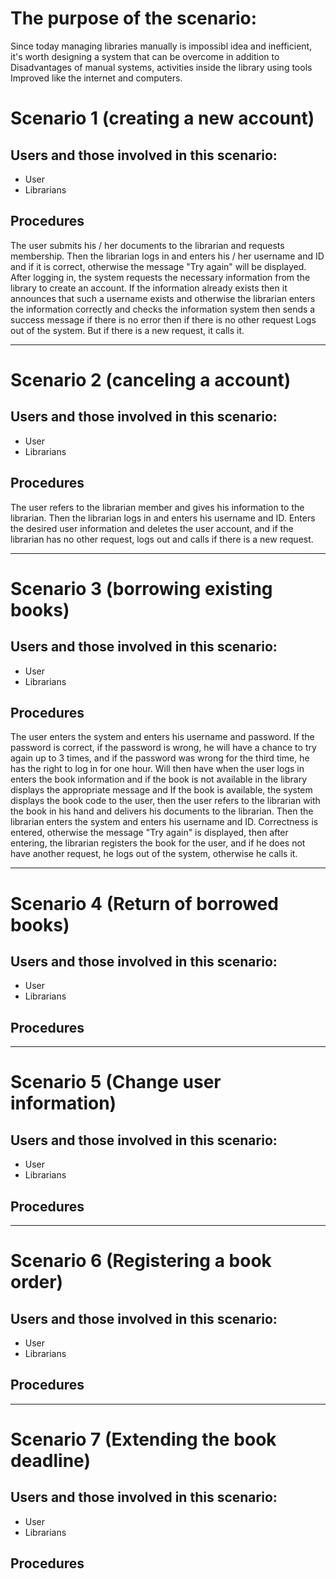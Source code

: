 # The purpose of the scenario:

Since today managing libraries manually is impossibl idea and inefficient, it's worth designing a system that can be overcome in addition to Disadvantages of manual systems, activities inside the library using tools Improved like the internet and computers. 

# Scenario 1 (creating a new account)
## Users and those involved in this scenario:
* User
* Librarians 

## Procedures
The user submits his / her documents to the librarian and requests membership. Then the librarian logs in and enters his / her username and ID and if it is correct, otherwise the message "Try again" will be displayed. After logging in, the system requests the necessary information from the library to create an account. If the information already exists then it announces that such a username exists and otherwise the librarian enters the information correctly and checks the information system then sends a success message if there is no error then if there is no other request Logs out of the system. But if there is a new request, it calls it.

--------------------------------------------------------------
# Scenario 2 (canceling a account)
## Users and those involved in this scenario:
* User
* Librarians 

## Procedures
The user refers to the librarian member and gives his information to the librarian. Then the librarian logs in and enters his username and ID. Enters the desired user information and deletes the user account, and if the librarian has no other request, logs out and calls if there is a new request.

---------------------------------------------------------------
# Scenario 3 (borrowing existing books)
## Users and those involved in this scenario:
* User
* Librarians 

## Procedures

The user enters the system and enters his username and password. If the password is correct, if the password is wrong, he will have a chance to try again up to 3 times, and if the password was wrong for the third time, he has the right to log in for one hour. Will then have when the user logs in enters the book information and if the book is not available in the library displays the appropriate message and If the book is available, the system displays the book code to the user, then the user refers to the librarian with the book in his hand and delivers his documents to the librarian. Then the librarian enters the system and enters his username and ID. Correctness is entered, otherwise the message "Try again" is displayed, then after entering, the librarian registers the book for the user, and if he does not have another request, he logs out of the system, otherwise he calls it.

---------------------------------------------------------------
# Scenario 4 (Return of borrowed books)
## Users and those involved in this scenario:
* User
* Librarians 

## Procedures


----------------------------------------------------------------
# Scenario 5 (Change user information)
## Users and those involved in this scenario:
* User
* Librarians 

## Procedures


----------------------------------------------------------------
# Scenario 6 (Registering a book order)
## Users and those involved in this scenario:
* User
* Librarians 

## Procedures


----------------------------------------------------------------
# Scenario 7 (Extending the book deadline)
## Users and those involved in this scenario:
* User
* Librarians 

## Procedures


